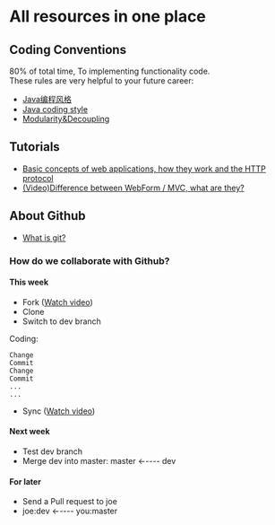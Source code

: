 # All resources in one place

## Coding Conventions
80% of total time, To implementing functionality code.  
These rules are very helpful to your future career:
  - [Java编程风格](https://jervyshi.gitbooks.io/google-java-styleguide-zh/content/introduction/index.html) 
  - [Java coding style](http://google.github.io/styleguide/javaguide.html)
  - [Modularity&Decoupling](http://www.answers.com/Q/What_does_Decoupling_mean_in_Object_Oriented_System)

## Tutorials
  - [Basic concepts of web applications, how they work and the HTTP protocol](https://www.youtube.com/watch?v=RsQ1tFLwldY&list=WL&index=7)
  - [(Video)Difference between WebForm / MVC, what are they?](http://www.asp.net/aspnet/overview/making-websites-with-aspnet/making-websites-with-aspnet)

## About Github
  - [What is git?](https://github.com/sfpprxy/myhub/blob/master/ISC-project/git.pdf)

### How do we collaborate with Github?

#### This week
  - Fork ([Watch video](https://www.youtube.com/watch?v=2LVphXtlJc8))
  - Clone
  - Switch to dev branch

Coding:

    Change
    Commit
    Change
    Commit
    ...
    ...

  - Sync ([Watch video](https://www.youtube.com/watch?v=9u9KYtDtAxQ))

#### Next week
  - Test dev branch
  - Merge dev into master: master ←---- dev

#### For later
  - Send a Pull request to joe
  - joe:dev ←---- you:master


  

